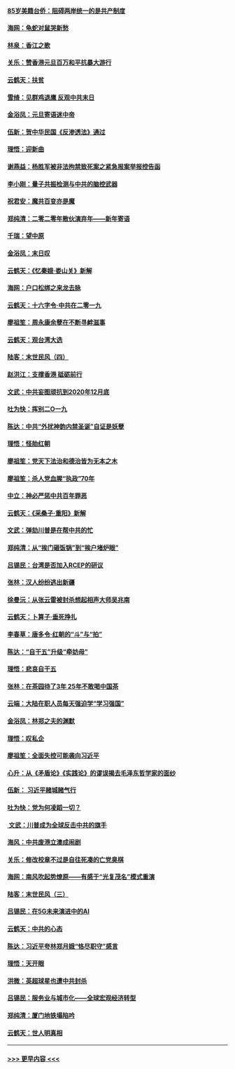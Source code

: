 #### [85岁美籍台侨：阻碍两岸统一的是共产制度](../pages/nsc993/n11765043.md?t=01032333) 
#### [海网：龟蛇对鼠哭新愁](../pages/nsc993/n11764895.md?t=01032333) 
#### [林泉：香江之歌](../pages/nsc993/n11764415.md?t=01032333) 
#### [关乐：赞香港元旦百万和平抗暴大游行](../pages/nsc993/n11764382.md?t=01032333) 
#### [云鹤天：扶贫](../pages/nsc993/n11764245.md?t=01032333) 
#### [雪绮：见群鸡退鹰  反观中共末日](../pages/nsc993/n11762112.md?t=01032333) 
#### [金浴凤：元旦寄语迷中帝](../pages/nsc993/n11761788.md?t=01032333) 
#### [伍新：贺中华民国《反渗透法》通过](../pages/nsc993/n11761994.md?t=01032333) 
#### [理悟：迎新曲](../pages/nsc993/n11761152.md?t=01032333) 
#### [谢燕益：杨胜军被非法拘禁致死案之紧急报案举报控告函](../pages/nsc993/n11756134.md?t=01032333) 
#### [李小刚：量子共振检测与中共的脑控武器](../pages/nsc993/n11754518.md?t=01032333) 
#### [祝君安：魔共百变亦是魔](../pages/nsc993/n11754469.md?t=01032333) 
#### [郑纯清：二零二零年散伙演弃年——新年寄语](../pages/nsc993/n11754195.md?t=01032333) 
#### [千瑞：望中原](../pages/nsc993/n11754159.md?t=01032333) 
#### [金浴凤：末日叹](../pages/nsc993/n11752359.md?t=01032333) 
#### [云鹤天：《忆秦娥‧娄山关》新解](../pages/nsc993/n11752348.md?t=01032333) 
#### [海网：户口松绑之来龙去脉](../pages/nsc993/n11752328.md?t=01032333) 
#### [云鹤天：十六字令‧中共在二零一九](../pages/nsc993/n11752305.md?t=01032333) 
#### [廖祖笙：周永康余孽在不断寻衅滋事](../pages/nsc993/n11751013.md?t=01032333) 
#### [云鹤天：观台湾大选](../pages/nsc993/n11751007.md?t=01032333) 
#### [陆客：末世民风（四）](../pages/nsc993/n11749203.md?t=01032333) 
#### [赵洪江：支撑香港 砥砺前行](../pages/nsc993/n11748482.md?t=01032333) 
#### [文武：中共妄图顽抗到2020年12月底](../pages/nsc993/n11748446.md?t=01032333) 
#### [吐为快：挥别二O一九](../pages/nsc993/n11748411.md?t=01032333) 
#### [陈达：中共“外扰神韵内禁圣诞”自证是妖孽](../pages/nsc993/n11748226.md?t=01032333) 
#### [理悟：怪胎红朝](../pages/nsc993/n11748206.md?t=01032333) 
#### [廖祖笙：党天下法治和德治皆为无本之木](../pages/nsc993/n11748135.md?t=01032333) 
#### [廖祖笙：杀人党血腥“执政”70年](../pages/nsc993/n11745144.md?t=01032333) 
#### [中立：神必严惩中共百年罪恶](../pages/nsc993/n11744970.md?t=01032333) 
#### [云鹤天：《采桑子‧重阳》新解](../pages/nsc993/n11744948.md?t=01032333) 
#### [文武：弹劾川普是在帮中共的忙](../pages/nsc993/n11744758.md?t=01032333) 
#### [郑纯清：从“挨门砸饭锅”到“挨户堵炉眼”](../pages/nsc993/n11744745.md?t=01032333) 
#### [吕锡民：台湾是否加入RCEP的研议](../pages/nsc993/n11744701.md?t=01032333) 
#### [张林：汉人纷纷逃出新疆](../pages/nsc993/n11743530.md?t=01032333) 
#### [徐曼沅：从张云雷被封杀想起相声大师吴兆南](../pages/nsc993/n11741816.md?t=01032333) 
#### [云鹤天：卜算子‧垂死挣扎](../pages/nsc993/n11739956.md?t=01032333) 
#### [李春草：唐多令‧红朝的“斗”与“拍”](../pages/nsc993/n11739830.md?t=01032333) 
#### [陈达：“自干五”升级“牵妨母”](../pages/nsc993/n11739724.md?t=01032333) 
#### [理悟：悲哀自干五](../pages/nsc993/n11739547.md?t=01032333) 
#### [张林：在茶园待了3年 25年不敢喝中国茶](../pages/nsc993/n11739240.md?t=01032333) 
#### [云端：大陆在职人员每天强迫学“学习强国”](../pages/nsc993/n11738735.md?t=01032333) 
#### [金浴凤：林郑之夫的渊默](../pages/nsc993/n11737735.md?t=01032333) 
#### [理悟：叹私企](../pages/nsc993/n11737715.md?t=01032333) 
#### [廖祖笙：全面失控可能袭向习近平](../pages/nsc993/n11737704.md?t=01032333) 
#### [心升：从《矛盾论》《实践论》的谬误揭去毛泽东哲学家的面纱](../pages/nsc993/n11736962.md?t=01032333) 
#### [伍新： 习近平赌城赌气行](../pages/nsc993/n11736929.md?t=01032333) 
#### [吐为快：党为何凌蹈一切？](../pages/nsc993/n11736915.md?t=01032333) 
#### [ 文武：川普成为全球反击中共的旗手](../pages/nsc993/n11736882.md?t=01032333) 
#### [海风：中共废港立澳成闹剧](../pages/nsc993/n11735857.md?t=01032333) 
#### [关乐：修改校章不过是自往死凑的亡党臭棋](../pages/nsc993/n11735097.md?t=01032333) 
#### [海网：南风吹起势燎原——有感于“光复茂名”模式重演](../pages/nsc993/n11732308.md?t=01032333) 
#### [陆客：末世民风（三）](../pages/nsc993/n11732211.md?t=01032333) 
#### [吕锡民：在5G未来演进中的AI](../pages/nsc993/n11730010.md?t=01032333) 
#### [云鹤天：中共的心态](../pages/nsc993/n11729906.md?t=01032333) 
#### [陈达：习近平夸林郑月娥“恪尽职守”感言](../pages/nsc993/n11729881.md?t=01032333) 
#### [理悟：天开眼](../pages/nsc993/n11729699.md?t=01032333) 
#### [洪微：英超球星也遭中共封杀](../pages/nsc993/n11727243.md?t=01032333) 
#### [吕锡民：服务业与城市化——全球宏观经济转型](../pages/nsc993/n11725845.md?t=01032333) 
#### [郑纯清：厦门地铁塌陷吟](../pages/nsc993/n11725813.md?t=01032333) 
#### [云鹤天：世人明真相](../pages/nsc993/n11725621.md?t=01032333) 

----
#### [ >>> 更早内容 <<< ](../indexes/nsc993-earlier.md)
